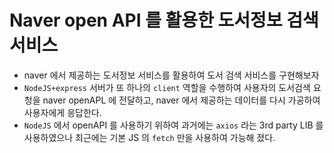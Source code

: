 # Naver open API 를 활용한 도서정보 검색서비스

- naver 에서 제공하는 도서정보 서비스를 활용하여 도서 검색 서비스를 구현해보자
- `NodeJS+express` 서버가 또 하나의 `client` 역할을 수행하여 사용자의 도서검색 요청을 naver openAPL 에 전달하고, naver 에서 제공하는 데이터를 다시 가공하여 사용자에게 응답한다.
- `NodeJS` 에서 openAPI 를 사용하기 위하여 과거에는 `axios` 라는 3rd party LIB 를 사용하였으나 최근에는 기본 JS 의 `fetch` 만을 사용하여 가능해 졌다.
